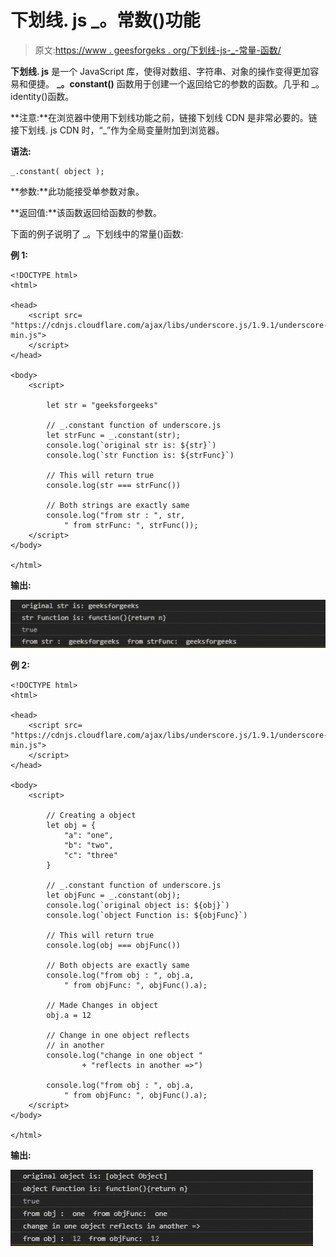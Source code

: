 # 下划线. js _。常数()功能

> 原文:[https://www . geesforgeks . org/下划线-js-_-常量-函数/](https://www.geeksforgeeks.org/underscore-js-_-constant-function/)

**下划线. js** 是一个 JavaScript 库，使得对数组、字符串、对象的操作变得更加容易和便捷。 **_。constant()** 函数用于创建一个返回给它的参数的函数。几乎和 _。identity()函数。

**注意:**在浏览器中使用下划线功能之前，链接下划线 CDN 是非常必要的。链接下划线. js CDN 时，“_”作为全局变量附加到浏览器。

**语法:**

```
_.constant( object );
```

**参数:**此功能接受单参数对象。

**返回值:**该函数返回给函数的参数。

下面的例子说明了 _。下划线中的常量()函数:

**例 1:**

```
<!DOCTYPE html>
<html>

<head>
    <script src=
"https://cdnjs.cloudflare.com/ajax/libs/underscore.js/1.9.1/underscore-min.js">
    </script>
</head>

<body>
    <script>

        let str = "geeksforgeeks"

        // _.constant function of underscore.js
        let strFunc = _.constant(str);
        console.log(`original str is: ${str}`)
        console.log(`str Function is: ${strFunc}`)

        // This will return true
        console.log(str === strFunc())

        // Both strings are exactly same
        console.log("from str : ", str, 
            " from strFunc: ", strFunc());
    </script>
</body>

</html>
```

**输出:**

![](img/f0a9654c575257b60c0c0c63bbd188c4.png)

**例 2:**

```
<!DOCTYPE html>
<html>

<head>
    <script src=
"https://cdnjs.cloudflare.com/ajax/libs/underscore.js/1.9.1/underscore-min.js">
    </script>
</head>

<body>
    <script>

        // Creating a object
        let obj = {
            "a": "one",
            "b": "two",
            "c": "three"
        }

        // _.constant function of underscore.js
        let objFunc = _.constant(obj);
        console.log(`original object is: ${obj}`)
        console.log(`object Function is: ${objFunc}`)

        // This will return true
        console.log(obj === objFunc())

        // Both objects are exactly same
        console.log("from obj : ", obj.a, 
            " from objFunc: ", objFunc().a);

        // Made Changes in object
        obj.a = 12

        // Change in one object reflects
        // in another
        console.log("change in one object "
                + "reflects in another =>")

        console.log("from obj : ", obj.a, 
            " from objFunc: ", objFunc().a);
    </script>
</body>

</html>
```

**输出:**

![](img/3bdf3fcac76611c38814df00d4557ea4.png)